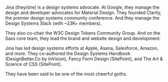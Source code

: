 Jina (they/she) is a design systems advocate. At Google, they manage the design and developer advocates for Material Design. They founded Clarity, the premier design systems community conference. And they manage the Design Systems Slack (with ~23K+ members).

They also co-chair the W3C Design Tokens Community Group. And on the Sass core team, they lead the brand and website design and development.

Jina has led design systems efforts at Apple, Asana, Salesforce, Amazon, and more. They co-authored the Design Systems Handbook (DesignBetter.Co by InVision), Fancy Form Design (SitePoint), and The Art & Science of CSS (SitePoint).

They have been said to be one of the most cheerful goths.
